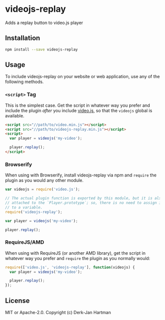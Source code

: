 # videojs-replay

Adds a replay button to video.js player

## Installation

```sh
npm install --save videojs-replay
```

## Usage

To include videojs-replay on your website or web application, use any of the following methods.

### `<script>` Tag

This is the simplest case. Get the script in whatever way you prefer and include the plugin _after_ you include [video.js][videojs], so that the `videojs` global is available.

```html
<script src="//path/to/video.min.js"></script>
<script src="//path/to/videojs-replay.min.js"></script>
<script>
  var player = videojs('my-video');

  player.replay();
</script>
```

### Browserify

When using with Browserify, install videojs-replay via npm and `require` the plugin as you would any other module.

```js
var videojs = require('video.js');

// The actual plugin function is exported by this module, but it is also
// attached to the `Player.prototype`; so, there is no need to assign it
// to a variable.
require('videojs-replay');

var player = videojs('my-video');

player.replay();
```

### RequireJS/AMD

When using with RequireJS (or another AMD library), get the script in whatever way you prefer and `require` the plugin as you normally would:

```js
require(['video.js', 'videojs-replay'], function(videojs) {
  var player = videojs('my-video');

  player.replay();
});
```

## License

MIT or Apache-2.0. Copyright (c) Derk-Jan Hartman


[videojs]: http://videojs.com/
